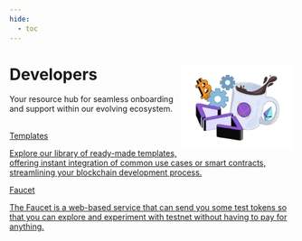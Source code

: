 ```yaml
---
hide:
  - toc
---
```


<style>
   .git-revision-date-localized-plugin, .md-source-file, .md-content__button.md-icon {
      display: none;
   }
</style>

<div class="section-wrapper product-section-head">
   <div class="hero-image"><img src="../img/developer-1.png" loading="lazy" class="hero-image" style="width: 40%; float: right;"></div>
   <div class="hero-left">
      <h1 class="hero-heading">Developers</h1>
      <p class="hero-subtext">Your resource hub for seamless onboarding and support within our evolving ecosystem.</p>
   </div>
   </br>
</div>
<div class="grid-container">
   <div class="grid-item">
      <a href="templates/omni_chain_ERC20/">
         <div class="product-list-item-header">
            <div class="feature-card-heading">Templates</div>
         </div>
         <p class="feature-paragraph">Explore our library of ready-made templates, offering instant integration of common use cases or smart contracts, streamlining your blockchain development process.</p>
      </a>
   </div>
   <div class="grid-item">
      <a href="faucet/">
         <div class="product-list-item-header">
            <div class="feature-card-heading">Faucet</div>
         </div>
         <p class="feature-paragraph">The Faucet is a web-based service that can send you some test tokens so that you can explore and experiment with testnet without having to pay for anything.</p>
      </a>
   </div>
</div>
</div>
